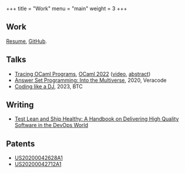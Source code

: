 +++
title = "Work"
menu = "main"
weight = 3
+++

## Work

[Resume](/resume), [GitHub](https://www.github.com/dariusf).

## Talks

- [Tracing OCaml Programs](/tracing-ocaml22-slides.pdf), [OCaml 2022](https://icfp22.sigplan.org/details/ocaml-2022-papers/2/Tracing-OCaml-Programs) ([video](https://youtu.be/MwVeZrDyewU), [abstract](https://arxiv.org/abs/2304.04937))
- [Answer Set Programming: Into the Multiverse](/slides/asp), 2020, Veracode
- [Coding like a DJ](https://github.com/dariusf/sonicpi-workshop), 2023, BTC

## Writing

- [Test Lean and Ship Healthy: A Handbook on Delivering High Quality Software in the DevOps World](https://srcclr.github.io/test-lean/)

## Patents

- [US20200042628A1](https://patents.google.com/patent/US20200042628A1/en)
- [US20200042712A1](https://patents.google.com/patent/US20200042712A1/en)

